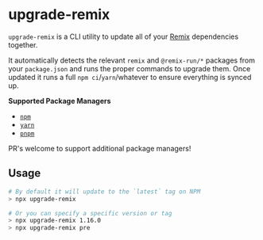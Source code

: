 # upgrade-remix

`upgrade-remix` is a CLI utility to update all of your [Remix](https://remix.run) dependencies together.

It automatically detects the relevant `remix` and `@remix-run/*` packages from your `package.json` and runs the proper commands to upgrade them. Once updated it runs a full `npm ci`/`yarn`/whatever to ensure everything is synced up.

**Supported Package Managers**

* [`npm`](https://www.npmjs.com)
* [`yarn`](https://yarnpkg.com)
* [`pnpm`](https://pnpm.io)

PR's welcome to support additional package managers!

## Usage

```bash
# By default it will update to the `latest` tag on NPM
> npx upgrade-remix

# Or you can specify a specific version or tag
> npx upgrade-remix 1.16.0
> npx upgrade-remix pre
```
